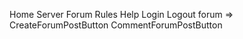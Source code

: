 Home
Server
Forum
Rules
Help
Login
Logout
forum =>
    CreateForumPostButton
    CommentForumPostButton